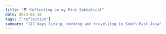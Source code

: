 ```yaml
---
title: "🌏 Reflecting on my Mini Sabbatical"
date: 2023-01-10
tags: ["reflection"]
summary: "117 days living, working and travelling in South East Asia"
---
```



